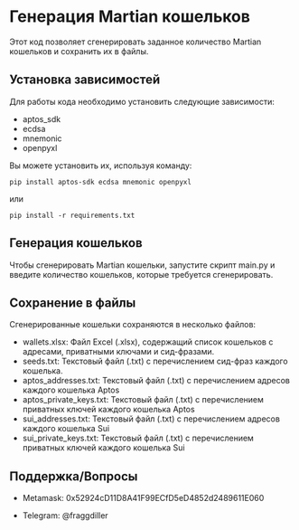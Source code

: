 # Генерация Martian кошельков

Этот код позволяет сгенерировать заданное количество Martian кошельков и сохранить их в файлы.

## Установка зависимостей
Для работы кода необходимо установить следующие зависимости:
- aptos_sdk
- ecdsa
- mnemonic
- openpyxl

Вы можете установить их, используя команду:
```commandline
pip install aptos-sdk ecdsa mnemonic openpyxl
```
или
```commandline
pip install -r requirements.txt
```
## Генерация кошельков
Чтобы сгенерировать Martian кошельки, запустите скрипт main.py и введите количество кошельков, которые требуется сгенерировать.

## Сохранение в файлы
Сгенерированные кошельки сохраняются в несколько файлов:

- wallets.xlsx: Файл Excel (.xlsx), содержащий список кошельков с адресами, приватными ключами и сид-фразами.
- seeds.txt: Текстовый файл (.txt) с перечислением сид-фраз каждого кошелька.
- aptos_addresses.txt: Текстовый файл (.txt) с перечислением адресов каждого кошелька Aptos
- aptos_private_keys.txt: Текстовый файл (.txt) с перечислением приватных ключей каждого кошелька Aptos
- sui_addresses.txt: Текстовый файл (.txt) с перечислением адресов каждого кошелька Sui
- sui_private_keys.txt: Текстовый файл (.txt) с перечислением приватных ключей каждого кошелька Sui

## Поддержка/Вопросы
- Metamask: 0x52924cD11D8A41F99ECfD5eD4852d2489611E060

- Telegram: @fraggdiller